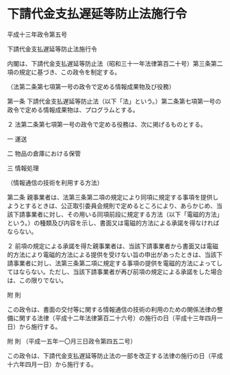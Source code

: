 # 下請代金支払遅延等防止法施行令

平成十三年政令第五号

下請代金支払遅延等防止法施行令

内閣は、下請代金支払遅延等防止法（昭和三十一年法律第百二十号）第三条第二項の規定に基づき、この政令を制定する。

（法第二条第七項第一号の政令で定める情報成果物及び役務）

第一条 下請代金支払遅延等防止法（以下「法」という。）第二条第七項第一号の政令で定める情報成果物は、プログラムとする。

２ 法第二条第七項第一号の政令で定める役務は、次に掲げるものとする。

一 運送

二 物品の倉庫における保管

三 情報処理

（情報通信の技術を利用する方法）

第二条 親事業者は、法第三条第二項の規定により同項に規定する事項を提供しようとするときは、公正取引委員会規則で定めるところにより、あらかじめ、当該下請事業者に対し、その用いる同項前段に規定する方法（以下「電磁的方法」という。）の種類及び内容を示し、書面又は電磁的方法による承諾を得なければならない。

２ 前項の規定による承諾を得た親事業者は、当該下請事業者から書面又は電磁的方法により電磁的方法による提供を受けない旨の申出があったときは、当該下請事業者に対し、法第三条第二項に規定する事項の提供を電磁的方法によってしてはならない。ただし、当該下請事業者が再び前項の規定による承諾をした場合は、この限りでない。

附 則

この政令は、書面の交付等に関する情報通信の技術の利用のための関係法律の整備に関する法律（平成十二年法律第百二十六号）の施行の日（平成十三年四月一日）から施行する。

附 則 （平成一五年一〇月三日政令第四五二号）

この政令は、下請代金支払遅延等防止法の一部を改正する法律の施行の日（平成十六年四月一日）から施行する。
